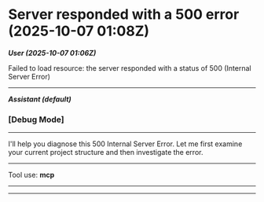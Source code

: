 <!-- Generated by SpecStory -->

<!-- cursor Session 737480ec-c593-4290-a133-2cd6ae0c158a (2025-10-07 01:08Z) -->

# Server responded with a 500 error (2025-10-07 01:08Z)

_**User (2025-10-07 01:06Z)**_

Failed to load resource: the server responded with a status of 500 (Internal Server Error)

---

_**Assistant (default)**_

### [Debug Mode]
---
I'll help you diagnose this 500 Internal Server Error. Let me first examine your current project structure and then investigate the error.


---

Tool use: **mcp**

---



---

